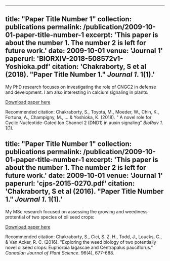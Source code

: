 
---
title: "Paper Title Number 1"
collection: publications
permalink: /publication/2009-10-01-paper-title-number-1
excerpt: 'This paper is about the number 1. The number 2 is left for future work.'
date: 2009-10-01
venue: 'Journal 1'
paperurl: 'BIORXIV-2018-508572v1-Yoshioka.pdf'
citation: 'Chakraborty, S et al (2018). &quot;Paper Title Number 1.&quot; <i>Journal 1</i>. 1(1).'
---
My PhD research focuses on investigating the role of CNGC2 in defense and development. I am also interesting in calcium signaling in plants.

[Download paper here](http://academicpages.github.io/files/BIORXIV-2018-508572v1-Yoshioka.pdf)

Recommended citation: Chakraborty, S., Toyota, M., Moeder, W., Chin, K., Fortuna, A., Champigny, M., ... & Yoshioka, K. (2018). " A novel role for Cyclic Nucleotide-Gated Ion Channel 2 (DND1) in auxin signaling" <i>BioRxiv 1</i>. 1(1).



title: "Paper Title Number 1"
collection: publications
permalink: /publication/2009-10-01-paper-title-number-1
excerpt: 'This paper is about the number 1. The number 2 is left for future work.'
date: 2009-10-01
venue: 'Journal 1'
paperurl: 'cjps-2015-0270.pdf'
citation: 'Chakraborty, S et al (2016). &quot;Paper Title Number 1.&quot; <i>Journal 1</i>. 1(1).'
---
My MSc research focused on assessing the growing and weediness protential of two species of oil seed crops:


[Download paper here](http://academicpages.github.io/files/cjps-2015-0270.pdf)

Recommended citation: Chakraborty, S., Cici, S. Z. H., Todd, J., Loucks, C., & Van Acker, R. C. (2016). "Exploring the weed biology of two potentially novel oilseed crops: Euphorbia lagascae and Centrapalus pauciflorus." <i>Canadian Journal of Plant Science</i>. 96(4), 677-688.
